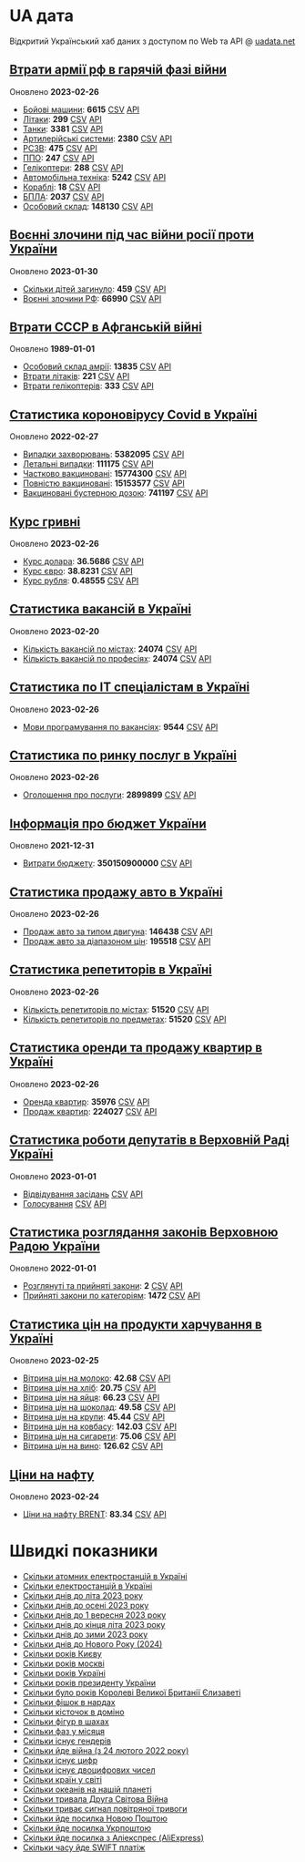 # UA дата
Відкритий Український хаб даних з доступом по Web та API @ [uadata.net](https://uadata.net/)

## [Втрати армії рф в гарячій фазі війни](https://uadata.net/vtraty-rf.data)
Оновлено **2023-02-26**

- [Бойові машини](https://uadata.net/vtraty-rf:bbm.data): **6615** [CSV](/vtraty-rf/bbm.csv)  [API](https://uadata.net/api?e=1) 
- [Літаки](https://uadata.net/vtraty-rf:planes.data): **299** [CSV](/vtraty-rf/planes.csv)  [API](https://uadata.net/api?e=2) 
- [Танки](https://uadata.net/vtraty-rf:tanks.data): **3381** [CSV](/vtraty-rf/tanks.csv)  [API](https://uadata.net/api?e=3) 
- [Артилерійські системи](https://uadata.net/vtraty-rf:artilery.data): **2380** [CSV](/vtraty-rf/artilery.csv)  [API](https://uadata.net/api?e=4) 
- [РСЗВ](https://uadata.net/vtraty-rf:rszv.data): **475** [CSV](/vtraty-rf/rszv.csv)  [API](https://uadata.net/api?e=5) 
- [ППО](https://uadata.net/vtraty-rf:ppo.data): **247** [CSV](/vtraty-rf/ppo.csv)  [API](https://uadata.net/api?e=6) 
- [Гелікоптери](https://uadata.net/vtraty-rf:helicopters.data): **288** [CSV](/vtraty-rf/helicopters.csv)  [API](https://uadata.net/api?e=7) 
- [Автомобільна техніка](https://uadata.net/vtraty-rf:auto.data): **5242** [CSV](/vtraty-rf/auto.csv)  [API](https://uadata.net/api?e=8) 
- [Кораблі](https://uadata.net/vtraty-rf:ships.data): **18** [CSV](/vtraty-rf/ships.csv)  [API](https://uadata.net/api?e=9) 
- [БПЛА](https://uadata.net/vtraty-rf:bpla.data): **2037** [CSV](/vtraty-rf/bpla.csv)  [API](https://uadata.net/api?e=11) 
- [Особовий склад](https://uadata.net/vtraty-rf.data): **148130** [CSV](/vtraty-rf.csv)  [API](https://uadata.net/api?e=12) 

## [Воєнні злочини під час війни росії проти України](https://uadata.net/zlochiny-rf.data)
Оновлено **2023-01-30**

- [Скільки дітей загинуло](https://uadata.net/zlochiny-rf.data): **459** [CSV](/zlochiny-rf.csv)  [API](https://uadata.net/api?e=13) 
- [Воєнні злочини РФ](https://uadata.net/zlochiny-rf:registered-crimes.data): **66990** [CSV](/zlochiny-rf/registered-crimes.csv)  [API](https://uadata.net/api?e=14) 

## [Втрати СССР в Афганській війні](https://uadata.net/vtraty-su-in-afgan.data)
Оновлено **1989-01-01**

- [Особовий склад амрії](https://uadata.net/vtraty-su-in-afgan.data): **13835** [CSV](/vtraty-su-in-afgan.csv)  [API](https://uadata.net/api?e=18) 
- [Втрати літаків](https://uadata.net/vtraty-su-in-afgan:soviet-aircraft-losses-in-afgan-war.data): **221** [CSV](/vtraty-su-in-afgan/soviet-aircraft-losses-in-afgan-war.csv)  [API](https://uadata.net/api?e=19) 
- [Втрати гелікоптерів](https://uadata.net/vtraty-su-in-afgan:soviet-helicopters-losses-in-afgan-war.data): **333** [CSV](/vtraty-su-in-afgan/soviet-helicopters-losses-in-afgan-war.csv)  [API](https://uadata.net/api?e=27) 

## [Статистика короновірусу Covid в Україні](https://uadata.net/corona.data)
Оновлено **2022-02-27**

- [Випадки захворювань](https://uadata.net/corona.data): **5382095** [CSV](/corona.csv)  [API](https://uadata.net/api?e=22) 
- [Летальні випадки](https://uadata.net/corona:totla-deaths.data): **111175** [CSV](/corona/totla-deaths.csv)  [API](https://uadata.net/api?e=23) 
- [Частково вакциновані](https://uadata.net/corona:persons-vaccinated.data): **15774300** [CSV](/corona/persons-vaccinated.csv)  [API](https://uadata.net/api?e=24) 
- [Повністю вакциновані](https://uadata.net/corona:persons-fully-vaccinated.data): **15153577** [CSV](/corona/persons-fully-vaccinated.csv)  [API](https://uadata.net/api?e=25) 
- [Вакциновані бустерною дозою](https://uadata.net/corona:persons-with-booster.data): **741197** [CSV](/corona/persons-with-booster.csv)  [API](https://uadata.net/api?e=26) 

## [Курс гривні](https://uadata.net/kurs-hryvni.data)
Оновлено **2023-02-26**

- [Курс долара](https://uadata.net/kurs-hryvni.data): **36.5686** [CSV](/kurs-hryvni.csv)  [API](https://uadata.net/api?e=31) 
- [Курс євро](https://uadata.net/kurs-hryvni:euro-to-hryvna.data): **38.8231** [CSV](/kurs-hryvni/euro-to-hryvna.csv)  [API](https://uadata.net/api?e=32) 
- [Курс рубля](https://uadata.net/kurs-hryvni:fubl-to-hryvna.data): **0.48555** [CSV](/kurs-hryvni/fubl-to-hryvna.csv)  [API](https://uadata.net/api?e=33) 

## [Статистика вакансій в Україні](https://uadata.net/rynok-praci.data)
Оновлено **2023-02-20**

- [Кількість вакансій по містах](https://uadata.net/rynok-praci.data): **24074** [CSV](/rynok-praci.csv)  [API](https://uadata.net/api?e=35) 
- [Кількість вакансій по професіях](https://uadata.net/rynok-praci:positions.data): **24074** [CSV](/rynok-praci/positions.csv)  [API](https://uadata.net/api?e=36) 

## [Статистика по ІТ спеціалістам в Україні](https://uadata.net/rozrobka-softu.data)
Оновлено **2023-02-26**

- [Мови програмування по вакансіях](https://uadata.net/rozrobka-softu.data): **9544** [CSV](/rozrobka-softu.csv)  [API](https://uadata.net/api?e=39) 

## [Статистика по ринку послуг в Україні](https://uadata.net/poslugy.data)
Оновлено **2023-02-26**

- [Оголошення про послуги](https://uadata.net/poslugy.data): **2899899** [CSV](/poslugy.csv)  [API](https://uadata.net/api?e=40) 

## [Інформація про бюджет України](https://uadata.net/budget.data)
Оновлено **2021-12-31**

- [Витрати бюджету](https://uadata.net/budget.data): **350150900000** [CSV](/budget.csv)  [API](https://uadata.net/api?e=34) 

## [Статистика продажу авто в Україні](https://uadata.net/automobiles.data)
Оновлено **2023-02-26**

- [Продаж авто за типом двигуна](https://uadata.net/automobiles.data): **146438** [CSV](/automobiles.csv)  [API](https://uadata.net/api?e=41) 
- [Продаж авто за діапазоном цін](https://uadata.net/automobiles:auto-prices.data): **195518** [CSV](/automobiles/auto-prices.csv)  [API](https://uadata.net/api?e=42) 

## [Статистика репетиторів в Україні](https://uadata.net/tutors.data)
Оновлено **2023-02-26**

- [Кількість репетиторів по містах](https://uadata.net/tutors.data): **51520** [CSV](/tutors.csv)  [API](https://uadata.net/api?e=43) 
- [Кількість репетиторів по предметах](https://uadata.net/tutors:tutor-subjects.data): **51520** [CSV](/tutors/tutor-subjects.csv)  [API](https://uadata.net/api?e=44) 

## [Статистика оренди та продажу квартир в Україні](https://uadata.net/flats.data)
Оновлено **2023-02-26**

- [Оренда квартир](https://uadata.net/flats.data): **35976** [CSV](/flats.csv)  [API](https://uadata.net/api?e=45) 
- [Продаж квартир](https://uadata.net/flats:sell-flat.data): **224027** [CSV](/flats/sell-flat.csv)  [API](https://uadata.net/api?e=46) 

## [Статистика роботи депутатів в Верховній Раді Україні](https://uadata.net/rada-deputats.data)
Оновлено **2023-01-01**

- [Відвідування засідань](https://uadata.net/rada-deputats.data) [CSV](/rada-deputats.csv)  [API](https://uadata.net/api?e=47) 
- [Голосування](https://uadata.net/rada-deputats:deputy-votes.data) [CSV](/rada-deputats/deputy-votes.csv)  [API](https://uadata.net/api?e=48) 

## [Статистика розглядання законів Верховною Радою України](https://uadata.net/rada-laws.data)
Оновлено **2022-01-01**

- [Розглянуті та прийняті закони](https://uadata.net/rada-laws.data): **2** [CSV](/rada-laws.csv)  [API](https://uadata.net/api?e=49) 
- [Прийняті закони по категоріям](https://uadata.net/rada-laws:laws-by-cat.data): **1472** [CSV](/rada-laws/laws-by-cat.csv)  [API](https://uadata.net/api?e=50) 

## [Статистика цін на продукти харчування в Україні](https://uadata.net/ciny-na-producty.data)
Оновлено **2023-02-25**

- [Вітрина цін на молоко](https://uadata.net/ciny-na-producty:meals-milk-price.data): **42.68** [CSV](/ciny-na-producty/meals-milk-price.csv)  [API](https://uadata.net/api?e=51) 
- [Вітрина цін на хліб](https://uadata.net/ciny-na-producty.data): **20.75** [CSV](/ciny-na-producty.csv)  [API](https://uadata.net/api?e=52) 
- [Вітрина цін на яйця](https://uadata.net/ciny-na-producty:meals-price-eggs.data): **66.23** [CSV](/ciny-na-producty/meals-price-eggs.csv)  [API](https://uadata.net/api?e=53) 
- [Вітрина цін на шоколад](https://uadata.net/ciny-na-producty:meals-price-chocolate.data): **49.58** [CSV](/ciny-na-producty/meals-price-chocolate.csv)  [API](https://uadata.net/api?e=54) 
- [Вітрина цін на крупи](https://uadata.net/ciny-na-producty:meals-price-cereals.data): **45.44** [CSV](/ciny-na-producty/meals-price-cereals.csv)  [API](https://uadata.net/api?e=55) 
- [Вітрина цін на ковбасу](https://uadata.net/ciny-na-producty:meals-price-kolbasa.data): **142.03** [CSV](/ciny-na-producty/meals-price-kolbasa.csv)  [API](https://uadata.net/api?e=56) 
- [Вітрина цін на сигарети](https://uadata.net/ciny-na-producty:meals-price-cigarety.data): **75.06** [CSV](/ciny-na-producty/meals-price-cigarety.csv)  [API](https://uadata.net/api?e=57) 
- [Вітрина цін на вино](https://uadata.net/ciny-na-producty:meals-price-vino.data): **126.62** [CSV](/ciny-na-producty/meals-price-vino.csv)  [API](https://uadata.net/api?e=58) 

## [Ціни на нафту](https://uadata.net/ciny-na-naftu.data)
Оновлено **2023-02-24**

- [Ціни на нафту BRENT](https://uadata.net/ciny-na-naftu.data): **83.34** [CSV](/ciny-na-naftu.csv)  [API](https://uadata.net/api?e=59) 

# Швидкі показники
- [Скільки атомних електростанцій в Україні](https://uadata.net/skilki-yadenih-stanciy.data)
- [Скільки електростанцій в Україні](https://uadata.net/skilki-electro-stanciy.data)
- [Скільки днів до літа 2023 року](https://uadata.net/skilki-dniv-do-lita.data)
- [Скільки днів до осені 2023 року](https://uadata.net/skilki-dniv-do-oseni.data)
- [Скільки днів до 1 вересня 2023 року](https://uadata.net/skilki-dniv-do-1-veresnya.data)
- [Скільки днів до кінця літа 2023 року](https://uadata.net/skilki-dniv-do-kinca-lita.data)
- [Скільки днів до зими 2023 року](https://uadata.net/skilki-dniv-do-zymy.data)
- [Скільки днів до Нового Року (2024)](https://uadata.net/skilki-dniv-do-novoho-roku.data)
- [Скільки років Києву](https://uadata.net/skilki-rokiv-kyevu.data)
- [Скільки років москві](https://uadata.net/skilki-rokiv-moskvi.data)
- [Скільки років Україні](https://uadata.net/skilki-rokiv-ukraini.data)
- [Скільки років президенту України](https://uadata.net/skilki-rokiv-presidentu.data)
- [Скільки було років Королеві Великої Британії Єлизаветі](https://uadata.net/skilki-rokiv-korolevi.data)
- [Скільки фішок в нардах](https://uadata.net/skilki-fishok-v-nardah.data)
- [Скільки кісточок в доміно](https://uadata.net/skilki-fishok-v-domino.data)
- [Скільки фігур в шахах](https://uadata.net/skilki-fishok-v-shahah.data)
- [Скільки фаз у місяця](https://uadata.net/skilki-faz-u-misyacya.data)
- [Скільки існує гендерів](https://uadata.net/skilki-genderiv.data)
- [Скільки йде війна (з 24 лютого 2022 року)](https://uadata.net/skilki-ide-viyna.data)
- [Скільки існує цифр](https://uadata.net/skilki-cyfr.data)
- [Скільки існує двоцифрових чисел](https://uadata.net/skilki-2-cyfr-chysel.data)
- [Скільки країн у світі](https://uadata.net/skilki-krain.data)
- [Скільки океанів на нашій планеті](https://uadata.net/skilki-okeaniv.data)
- [Скільки тривала Друга Світова Війна](https://uadata.net/skilki-tryvala-druga-svitova.data)
- [Скільки триває сигнал повітряної тривоги](https://uadata.net/skilki-tryve-tryvoga.data)
- [Скільки йде посилка Новою Поштою](https://uadata.net/skilki-ide-posylka-novoi-poshty.data)
- [Скільки йде посилка Укрпоштою](https://uadata.net/skilki-ide-posylka-ukrposhty.data)
- [Скільки йде посилка з Аліекспрес (AliExpress)](https://uadata.net/skilki-ide-posylka-aliexpress.data)
- [Скільки часу йде SWIFT платіж](https://uadata.net/skilki-ide-swift-perekaz.data)
